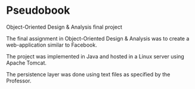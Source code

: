 # Pseudobook
Object-Oriented Design &amp; Analysis final project

The final assignment in Object-Oriented Design &amp; Analysis was to create a web-application similar to Facebook.

The project was implemented in Java and hosted in a Linux server using Apache Tomcat.

The persistence layer was done using text files as specified by the Professor.
